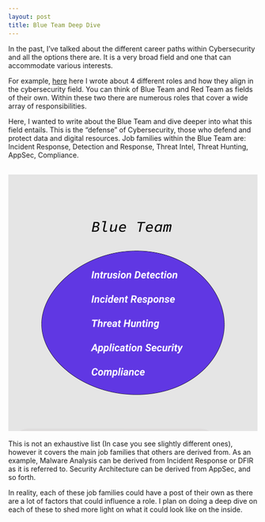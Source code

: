 ```yaml
---
layout: post
title: Blue Team Deep Dive
---
```


In the past, I’ve talked about the different career paths within Cybersecurity and all the options there are. It is a very broad field and one that can accommodate various interests.

For example, [here](https://zendannyy.github.io/twelfth_post/) here I wrote about 4 different roles and how they align in the cybersecurity field.
You can think of Blue Team and Red Team as fields of their own. Within these two there are numerous roles that cover a wide array of responsibilities.

Here, I wanted to write about the Blue Team and dive deeper into what this field entails. 
This is the “defense” of Cybersecurity, those who defend and protect data and digital resources. 
Job families within the Blue Team are: Incident Response, Detection and Response, Threat Intel, Threat Hunting, AppSec, Compliance. 
<br>
<br>

![Blue Team](/images/BlueTeam.png)
<br>

This is not an exhaustive list (In case you see slightly different ones), however it covers the main job families that others are derived from. As an example, Malware Analysis can be derived from Incident Response or DFIR as it is referred to. Security Architecture can be derived from AppSec, and so forth.

In reality, each of these job families could have a post of their own as there are a lot of factors that could 
influence a role. I plan on doing a deep dive on each of these to shed more light on what it could look like on the inside.

<br>

